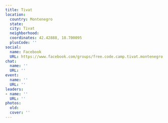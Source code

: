 ```yaml
---
title: Tivat
location:
  country: Montenegro
  state: 
  city: Tivat
  neighborhood: 
  coordinates: 42.42888, 18.700095
  plusCode: ''
social:
  name: Facebook
  URL: https://www.facebook.com/groups/free.code.camp.tivat.montenegro
chat:
  name: ''
  URL: ''
event:
  name: ''
  URL: ''
leaders:
- name: ''
  URL: ''
photos:
  old: 
  cover: ''
---
```

